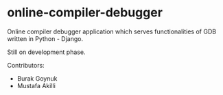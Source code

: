 # online-compiler-debugger
Online compiler debugger application which serves functionalities of GDB written in Python - Django. 

Still on development phase.

Contributors: 
- Burak Goynuk
- Mustafa Akilli
